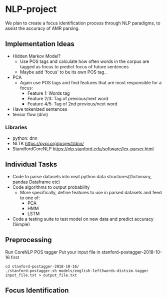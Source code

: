 # NLP-project

We plan to create a focus identification process through NLP paradigms, to assist the accuracy of AMR parsing.

## Implementation Ideas

* Hidden Markov Model?
  * Use POS tags and calculate how often words in the corpus are tagged as focus to predict focus of future sentences
  * Maybe add 'focus' to be its own POS tag..
* PCA
  * Again use POS tags and find features that are most responsible for a focus: 
    * Feature 1: Words tag
	* Feature 2/3: Tag of previous/next word
    * Feature 4/5: Tag of 2nd previous/next word
* Have tokenized sentences
* tensor flow (dnn)
### Libraries
* python: dnn
* NLTK
https://pypi.org/project/dnn/
* StandfordCoreNLP
https://nlp.stanford.edu/software/lex-parser.html


## Individual Tasks
* Code to parse datasets into neat python data structures(Dictionary, pandas Dataframe etc)
* Code algorithms to output probability
  * More specifically, define features to use in parsed datasets and feed to one of:
    * PCA
	* HMM
	* LSTM
* Code a testing suite to test model on new data and predict accuracy (Simple)

## Preprocessing 
Run CoreNLP POS tagger
Put your input file in stanford-postagger-2018-10-16 first
  
    cd stanford-postagger-2018-10-16/
    ./stanford-postagger.sh models/english-left3words-distsim.tagger input_file.txt > output_file.txt


## Focus Identification
